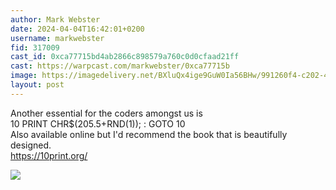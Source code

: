 ```yaml
---
author: Mark Webster
date: 2024-04-04T16:42:01+0200
username: markwebster
fid: 317009
cast_id: 0xca77715bd4ab2866c898579a760c0d0cfaad21ff
cast: https://warpcast.com/markwebster/0xca77715b
image: https://imagedelivery.net/BXluQx4ige9GuW0Ia56BHw/991260f4-c202-464d-d2ad-8a4287c3b300/original
layout: post
---
```

Another essential for the coders amongst us is   
10 PRINT CHR$(205.5+RND(1)); : GOTO 10  
Also available online but I'd recommend the book that is beautifully designed.   
https://10print.org/  

![](https://imagedelivery.net/BXluQx4ige9GuW0Ia56BHw/991260f4-c202-464d-d2ad-8a4287c3b300/original)